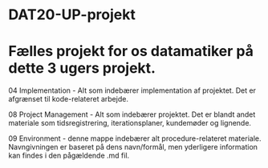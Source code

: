# DAT20-UP-projekt

# Fælles projekt for os datamatiker på dette 3 ugers projekt.

04 Implementation - Alt som indebærer implementation af projektet. Det er afgrænset til kode-relateret arbejde.

08 Project Management - Alt som indebærer projektet. Det er blandt andet materiale som tidsregistrering, iterationsplaner, kundemøder og lignende.

09 Environment - denne mappe indebærer alt procedure-relateret materiale. Navngivningen er baseret på dens navn/formål, men yderligere information kan findes i den pågældende .md fil.
